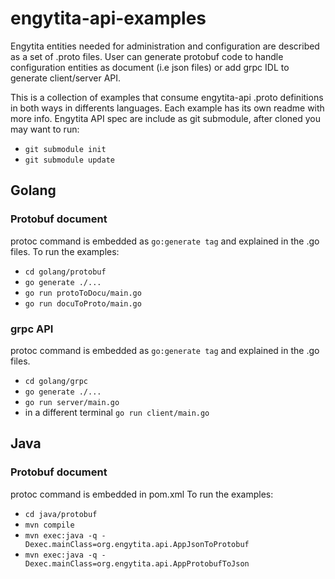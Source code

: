# engytita-api-examples
Engytita entities needed for administration and configuration are described as a set of .proto files. User can generate protobuf code to handle configuration entities as document (i.e json files) or add grpc IDL to generate client/server API. 

This is a collection of examples that consume engytita-api .proto definitions in both ways in differents languages. Each example has its own readme with more info.
Engytita API spec are include as git submodule, after cloned you may want to run:
- `git submodule init`
- `git submodule update`

## Golang
### Protobuf document
protoc command is embedded as `go:generate tag` and explained in the .go files.
To run the examples:
- `cd golang/protobuf`
- `go generate ./...`
- `go run protoToDocu/main.go`
- `go run docuToProto/main.go`

### grpc API
protoc command is embedded as `go:generate tag` and explained in the .go files.
- `cd golang/grpc`
- `go generate ./...`
- `go run server/main.go`
- in a different terminal `go run client/main.go`


## Java
### Protobuf document
protoc command is embedded in pom.xml
To run the examples:
- `cd java/protobuf`
- `mvn compile`
- `mvn exec:java -q -Dexec.mainClass=org.engytita.api.AppJsonToProtobuf`
- `mvn exec:java -q -Dexec.mainClass=org.engytita.api.AppProtobufToJson`
  

